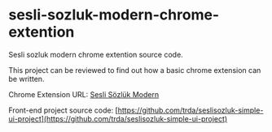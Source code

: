 # sesli-sozluk-modern-chrome-extention
Sesli sozluk modern chrome extention source code.

This project can be reviewed to find out how a basic chrome extension can be written.

Chrome Extension URL: [Sesli Sözlük Modern](https://chrome.google.com/webstore/detail/sesli-s%C3%B6zl%C3%BCk-modern/eligiblbegedpaeakkpchnjdgdlejkln)

Front-end project source code: [https://github.com/trda/seslisozluk-simple-ui-project](https://github.com/trda/seslisozluk-simple-ui-project)
